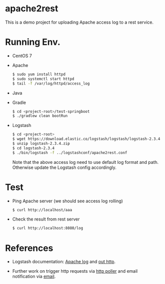 # apache2rest

This is a demo project for uploading Apache access log to a rest service.

# Running Env.
* CentOS 7
* Apache

  ```sh
  $ sudo yum install httpd
  $ sudo systemctl start httpd
  $ tail -f /var/log/httpd/access_log
  ```

* Java
* Gradle

  ```sh
  $ cd <project-root>/test-springboot
  $ ./gradlew clean bootRun
  ```

* Logstash
  ```sh
  $ cd <project-root>
  $ wget https://download.elastic.co/logstash/logstash/logstash-2.3.4.zip
  $ unzip logstash-2.3.4.zip
  $ cd logstash-2.3.4
  $ ./bin/logstash -f ../logstashconf/apache2rest.conf
  ```

  Note that the above access log need to use default log format and path. Otherwise update the Logstash config accordingly.

# Test

* Ping Apache server (we should see access log rolling)
  ```sh
  $ curl http://localhost/aaa
  ```

* Check the result from rest server
  ```sh
  $ curl http://localhost:8080/log
  ```

# References

* Logstash documentation: [Apache log](https://www.elastic.co/guide/en/logstash/current/advanced-pipeline.html) and [out http](https://www.elastic.co/guide/en/logstash/current/plugins-outputs-http.html).

* Further work on trigger http requests via [http poller](https://www.elastic.co/blog/introducing-logstash-http-poller) and email notification via [email](https://www.elastic.co/guide/en/logstash/current/plugins-outputs-email.html).
